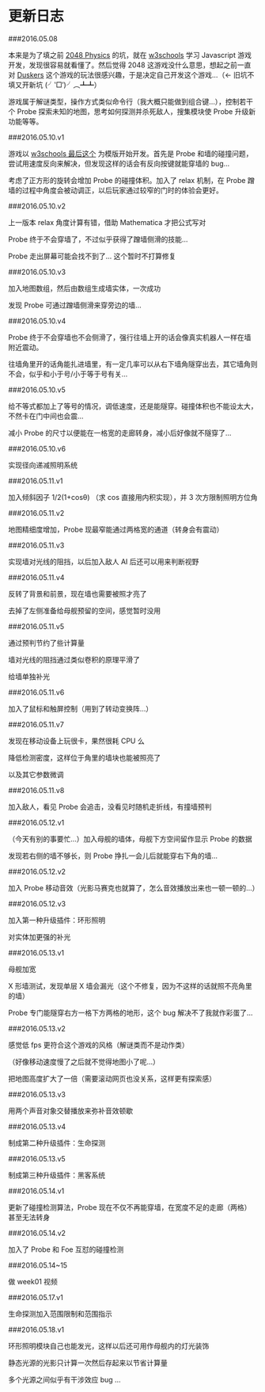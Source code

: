 
更新日志
======

###2016.05.08

本来是为了填之前 [2048 Physics](http://leptc.github.io/2048physics/) 的坑，就在 [w3schools](http://www.w3schools.com/games/default.asp) 学习 Javascript 游戏开发，发现很容易就看懂了。然后觉得 2048 这游戏没什么意思，想起之前一直对 [Duskers](http://search.bilibili.com/all?keyword=duskers) 这个游戏的玩法很感兴趣，于是决定自己开发这个游戏…（← 旧坑不填又开新坑 (╯‵□′)╯︵┻┻）

游戏属于解谜类型，操作方式类似命令行（我大概只能做到组合键…），控制若干个 Probe 探索未知的地图，思考如何探测并杀死敌人，搜集模块使 Probe 升级新功能等等。


###2016.05.10.v1

游戏以 [w3schools 最后这个](http://www.w3schools.com/games/game_movement.asp) 为模版开始开发。首先是 Probe 和墙的碰撞问题，尝试用速度反向来解决，但发现这样的话会有反向按键就能穿墙的 bug…

考虑了正方形的旋转会增加 Probe 的碰撞体积。加入了 relax 机制，在 Probe 蹭墙的过程中角度会被动调正，以后玩家通过较窄的门时的体验会更好。


###2016.05.10.v2

上一版本 relax 角度计算有错，借助 Mathematica 才把公式写对

Probe 终于不会穿墙了，不过似乎获得了蹭墙侧滑的技能…

Probe 走出屏幕可能会找不到了… 这个暂时不打算修复


###2016.05.10.v3

加入地图数组，然后由数组生成墙实体，一次成功

发现 Probe 可通过蹭墙侧滑来穿旁边的墙…


###2016.05.10.v4

Probe 终于不会穿墙也不会侧滑了，强行往墙上开的话会像真实机器人一样在墙附近震动。

往墙角里开的话角能扎进墙里，有一定几率可以从右下墙角隧穿出去，其它墙角则不会，似乎和小于号/小于等于号有关…


###2016.05.10.v5

给不等式都加上了等号的情况，调低速度，还是能隧穿。碰撞体积也不能设太大，不然卡在门中间也会震…

减小 Probe 的尺寸以便能在一格宽的走廊转身，减小后好像就不隧穿了…


###2016.05.10.v6

实现径向递减照明系统


###2016.05.11.v1

加入倾斜因子 1/2(1+cosθ) （求 cos 直接用内积实现），并 3 次方限制照明方位角

###2016.05.11.v2

地图精细度增加，Probe 现最窄能通过两格宽的通道（转身会有震动）

###2016.05.11.v3

实现墙对光线的阻挡，以后加入敌人 AI 后还可以用来判断视野

###2016.05.11.v4

反转了背景和前景，现在墙也需要被照才亮了

去掉了左侧准备给母舰预留的空间，感觉暂时没用

###2016.05.11.v5

通过预判节约了些计算量

墙对光线的阻挡通过类似卷积的原理平滑了

给墙单独补光

###2016.05.11.v6

加入了鼠标和触屏控制（用到了转动变换阵…）

###2016.05.11.v7

发现在移动设备上玩很卡，果然很耗 CPU 么

降低检测密度，这样位于角里的墙块也能被照亮了

以及其它参数微调

###2016.05.11.v8

加入敌人，看见 Probe 会追击，没看见时随机走折线，有撞墙预判

###2016.05.12.v1

（今天有别的事要忙…）加入母舰的墙体，母舰下方空间留作显示 Probe 的数据

发现若右侧的墙不够长，则 Probe 挣扎一会儿后就能穿右下角的墙…

###2016.05.12.v2

加入 Probe 移动音效（光影马赛克也就算了，怎么音效播放出来也一顿一顿的…）

###2016.05.12.v3

加入第一种升级插件：环形照明

对实体加更强的补光

###2016.05.13.v1

母舰加宽

X 形墙测试，发现单层 X 墙会漏光（这个不修复，因为不这样的话就照不亮角里的墙）

Probe 专门能隧穿右方一格下方两格的地形，这个 bug 解决不了我就作彩蛋了…

###2016.05.13.v2

感觉低 fps 更符合这个游戏的风格（解谜类而不是动作类）

（好像移动速度慢了之后就不觉得地图小了呢…）

把地图高度扩大了一倍（需要滚动网页也没关系，这样更有探索感）

###2016.05.13.v3

用两个声音对象交替播放来弥补音效顿歇

###2016.05.13.v4

制成第二种升级插件：生命探测

###2016.05.13.v5

制成第三种升级插件：黑客系统

###2016.05.14.v1

更新了碰撞检测算法，Probe 现在不仅不再能穿墙，在宽度不足的走廊（两格）甚至无法转身

###2016.05.14.v2

加入了 Probe 和 Foe 互怼的碰撞检测

###2016.05.14~15

做 week01 视频

###2016.05.17.v1

生命探测加入范围限制和范围指示

###2016.05.18.v1

环形照明模块自己也能发光，这样以后还可用作母舰内的灯光装饰

静态光源的光影只计算一次然后存起来以节省计算量

多个光源之间似乎有干涉效应 bug …




